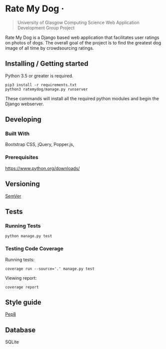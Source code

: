 # Rate My Dog &middot;
> University of Glasgow Computing Science Web Application Development Group Project

Rate My Dog is a Django based web application that facilitates user ratings on photos of dogs. The overall goal of the project is to find the greatest dog image of all time by crowdsourcing ratings.

## Installing / Getting started

Python 3.5 or greater is required.

```shell
pip3 install -r requirements.txt
python3 ratemydog/manage.py runserver
```

These commands will install all the required python modules and begin the Django webserver.

## Developing

### Built With
Bootstrap CSS, jQuery, Popper.js,

### Prerequisites
https://www.python.org/downloads/

## Versioning

[SemVer](http://semver.org/)

## Tests

### Running Tests
```shell
python manage.py test
```
### Testing Code Coverage
Running tests:
```shell
coverage run --source='.' manage.py test
```
Viewing report:
```shell
coverage report
```


## Style guide

[Pep8](https://www.python.org/dev/peps/pep-0008/)


## Database

SQLite 
